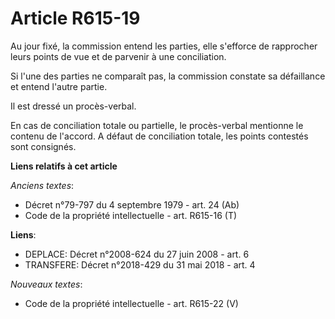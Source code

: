 # Article R615-19

Au jour fixé, la commission entend les parties, elle s'efforce de rapprocher leurs points de vue et de parvenir à une
conciliation.

Si l'une des parties ne comparaît pas, la commission constate sa défaillance et entend l'autre partie.

Il est dressé un procès-verbal.

En cas de conciliation totale ou partielle, le procès-verbal mentionne le contenu de l'accord. A défaut de conciliation
totale, les points contestés sont consignés.

**Liens relatifs à cet article**

_Anciens textes_:

  - Décret n°79-797 du 4 septembre 1979 - art. 24 (Ab)
  - Code de la propriété intellectuelle - art. R615-16 (T)

**Liens**:

  - DEPLACE: Décret n°2008-624 du 27 juin 2008 - art. 6
  - TRANSFERE: Décret n°2018-429 du 31 mai 2018 - art. 4

_Nouveaux textes_:

  - Code de la propriété intellectuelle - art. R615-22 (V)
